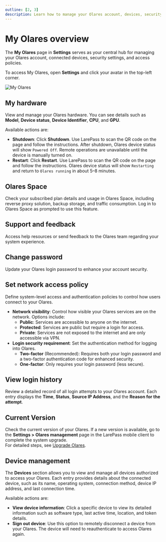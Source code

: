 ```yaml
---
outline: [2, 3]
description: Learn how to manage your Olares account, devices, security settings, and network access policies in My Olares.
---
```


# My Olares overview

The **My Olares** page in **Settings** serves as your central hub for managing your Olares account, connected devices, security settings, and access policies.

To access My Olares, open **Settings** and click your avatar in the top-left corner.

![My Olares](/images/manual/olares/my-olares.png#bordered)

## My hardware

View and manage your Olares hardware. You can see details such as **Model**, **Device status**, **Device Identifier**, **CPU**, and **GPU**.

Available actions are:

* **Shutdown**: Click **Shutdown**. Use LarePass to scan the QR code on the page and follow the instructions. After shutdown, Olares device status will show `Powered Off`. Remote operations are unavailable until the device is manually turned on.
* **Restart**: Click **Restart**. Use LarePass to scan the QR code on the page and follow the instructions. Olares device status will show `Restarting` and return to `Olares running` in about 5–8 minutes.

## Olares Space

Check your subscribed plan details and usage in Olares Space, including reverse proxy solution, backup storage, and traffic consumption. Log in to Olares Space as prompted to use this feature.

## Support and feedback

Access help resources or send feedback to the Olares team regarding your system experience.

## Change password

Update your Olares login password to enhance your account security.

## Set network access policy

Define system-level access and authentication policies to control how users connect to your Olares.

* **Network visibility**: Control how visible your Olares services are on the network. Options include:
  * **Public**: Services are accessible to anyone on the internet.
  * **Protected**: Services are public but require a login for access.
  * **Private**: Services are not exposed to the internet and are only accessible via VPN.
* **Login security requirement**: Set the authentication method for logging into Olares.
  * **Two-factor** (Recommended): Requires both your login password and a two-factor authentication code for enhanced security.
  * **One-factor**: Only requires your login password (less secure).

## View login history

Review a detailed record of all login attempts to your Olares account. Each entry displays the **Time**, **Status**, **Source IP Address**, and the **Reason for the attempt**.

## Current Version

Check the current version of your Olares. If a new version is available, go to the **Settings > Olares management** page in the LarePass mobile client to complete the system upgrade.  
For detailed steps, see [Upgrade Olares](../../larepass/manage-olares.md#upgrade-olares).

## Device management

The **Devices** section allows you to view and manage all devices authorized to access your Olares. Each entry provides details about the connected device, such as its name, operating system, connection method, device IP address, and last connection time.

Available actions are:

* **View device information**: Click a specific device to view its detailed information such as software type, last active time, location, and token details.
* **Sign out device**: Use this option to remotely disconnect a device from your Olares. The device will need to reauthenticate to access Olares again.
